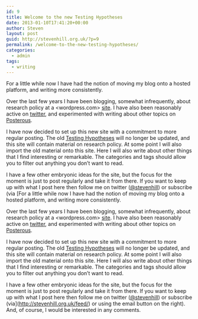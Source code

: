 ```yaml
---
id: 9
title: Welcome to the new Testing Hypotheses
date: 2013-01-10T17:41:20+00:00
author: Steven
layout: post
guid: http://stevenhill.org.uk/?p=9
permalink: /welcome-to-the-new-testing-hypotheses/
categories:
  - admin
tags:
  - writing
---
```

For a little while now I have had the notion of moving my blog onto a hosted platform, and writing more consistently.

Over the last few years I have been blogging, somewhat infrequently, about research policy at a <wordpress.com> [site](https://hypotheses.wordpress.com/). I have also been reasonably active on [twitter](http://twitter.com/stevenhill), and experimented with writing about other topics on [Posterous](https://posterous.com/).

I have now decided to set up this new site with a commitment to more regular posting. The old [Testing Hypotheses](https://hypotheses.wordpress.com/) will no longer be updated, and this site will contain material on research policy. At some point I will also import the old material onto this site. Here I will also write about other things that I find interesting or remarkable. The categories and tags should allow you to filter out anything you don&#8217;t want to read.

I have a few other embryonic ideas for the site, but the focus for the moment is just to post regularly and take it from there. If you want to keep up with what I post here then follow me on twitter ([@stevenhill](http://twitter.com/stevenhill)) or subscribe (via [For a little while now I have had the notion of moving my blog onto a hosted platform, and writing more consistently.

Over the last few years I have been blogging, somewhat infrequently, about research policy at a <wordpress.com> [site](https://hypotheses.wordpress.com/). I have also been reasonably active on [twitter](http://twitter.com/stevenhill), and experimented with writing about other topics on [Posterous](https://posterous.com/).

I have now decided to set up this new site with a commitment to more regular posting. The old [Testing Hypotheses](https://hypotheses.wordpress.com/) will no longer be updated, and this site will contain material on research policy. At some point I will also import the old material onto this site. Here I will also write about other things that I find interesting or remarkable. The categories and tags should allow you to filter out anything you don&#8217;t want to read.

I have a few other embryonic ideas for the site, but the focus for the moment is just to post regularly and take it from there. If you want to keep up with what I post here then follow me on twitter ([@stevenhill](http://twitter.com/stevenhill)) or subscribe (via](http://stevenhill.org.uk/feed/) or using the email button on the right). And, of course, I would be interested in any comments.